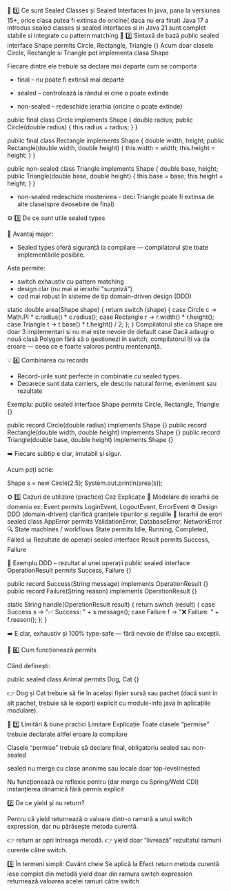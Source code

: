 🧠 1️⃣ Ce sunt Sealed Classes și Sealed Interfaces
In java, pana la versiunea 15+, orice clasa putea fi extinsa 
de oricine( daca nu era final)
Java 17 a introdus sealed classes si sealed interfaces
si in Java 21 sunt complet stabile si integrate cu pattern 
matching
🧩 2️⃣ Sintaxă de bază
public sealed interface Shape
permits Circle, Rectangle, Triangle {}
Acum doar clasele Circle, Rectangle si Triangle pot
implementa clasa Shape

Fiecare dintre ele trebuie sa declare mai departe cum se 
comporta

* final – nu poate fi extinsă mai departe

* sealed – controlează la rândul ei cine o poate extinde

* non-sealed – redeschide ierarhia (oricine o poate extinde)

public final class Circle implements Shape {
    double radius;
    public Circle(double radius) { this.radius = radius; }
}

public final class Rectangle implements Shape {
    double width, height;
    public Rectangle(double width, double height) {
        this.width = width; this.height = height;
    }
}

public non-sealed class Triangle implements Shape {
    double base, height;
    public Triangle(double base, double height) {
        this.base = base; this.height = height;
    }
}
* non-sealed redeschide mostenirea - deci Triangle poate fi extinsa de alte clase(spre deosebire de final)

⚙️ 3️⃣ De ce sunt utile sealed types

🎯 Avantaj major:

 * Sealed types oferă siguranță la compilare — compilatorul știe toate implementările posibile.

Asta permite:

 * switch exhaustiv cu pattern matching
 * design clar (nu mai ai ierarhii "surpriză")
 * cod mai robust în sisteme de tip domain-driven design (DDD)

static double area(Shape shape) {
    return switch (shape) {
        case Circle c -> Math.PI * c.radius() * c.radius();
        case Rectangle r -> r.width() * r.height();
        case Triangle t -> t.base() * t.height() / 2;
    };
}
Compilatorul stie ca Shape are doar 3 implementari si nu mai este nevoie de 
default case
Dacă adaugi o nouă clasă Polygon fără să o gestionezi în switch, compilatorul îți va da eroare — ceea ce e foarte valoros pentru mentenanță.

💡 4️⃣ Combinarea cu records
- Record-urile sunt perfecte in combinatie cu sealed types.
- Deoarece sunt data carriers, ele descriu natural forme, eveniment sau rezultate 

Exemplu:
public sealed interface Shape permits Circle, Rectangle, Triangle {}

public record Circle(double radius) implements Shape {}
public record Rectangle(double width, double height) implements Shape {}
public record Triangle(double base, double height) implements Shape {}


➡️ Fiecare subtip e clar, imutabil și sigur.

Acum poți scrie:

Shape s = new Circle(2.5);
System.out.println(area(s));

⚙️ 5️⃣ Cazuri de utilizare (practice)
Caz	Explicație
🧩 Modelare de ierarhii de domeniu	ex: Event permits LoginEvent, LogoutEvent, ErrorEvent
⚙️ Design DDD (domain-driven)	clarifică granițele tipurilor și regulile
🧠 Ierarhii de erori	sealed class AppError permits ValidationError, DatabaseError, NetworkError
🔍 State machines / workflows	State permits Idle, Running, Completed, Failed
📊 Rezultate de operații	sealed interface Result permits Success, Failure

🔹 Exemplu DDD – rezultat al unei operații
public sealed interface OperationResult permits Success, Failure {}

public record Success(String message) implements OperationResult {}
public record Failure(String reason) implements OperationResult {}

static String handle(OperationResult result) {
    return switch (result) {
        case Success s -> "✅ Success: " + s.message();
        case Failure f -> "❌ Failure: " + f.reason();
    };
}


➡️ E clar, exhaustiv și 100% type-safe — fără nevoie de if/else sau excepții.

🔐 6️⃣ Cum funcționează permits

Când definești:

public sealed class Animal permits Dog, Cat {}


👉 Dog și Cat trebuie să fie în același fișier sursă sau pachet
(dacă sunt în alt pachet, trebuie să le exporți explicit cu module-info.java în aplicațiile modulare).

🚫 7️⃣ Limitări & bune practici
Limitare	                                 Explicație
Toate clasele “permise” trebuie declarate	 altfel eroare la compilare

Clasele “permise” trebuie să declare final,  obligatoriu
sealed sau non-sealed	                    

sealed nu merge cu clase anonime sau locale	 doar top-level/nested

Nu funcționează cu reflexie pentru           (dar merge cu Spring/Weld CDI)
instanțierea dinamică fără permis explicit


2️⃣ De ce yield și nu return?

Pentru că yield returnează o valoare dintr-o ramură a unui switch expression,
dar nu părăsește metoda curentă.

👉 return ar opri întreaga metodă.
👉 yield doar “livrează” rezultatul ramurii curente către switch.

3️⃣ În termeni simpli:
Cuvânt cheie	Se aplică la	                    Efect
return	        metoda curentă	                    iese complet din metodă
yield	        doar din ramura switch expression	returnează valoarea acelei ramuri către switch